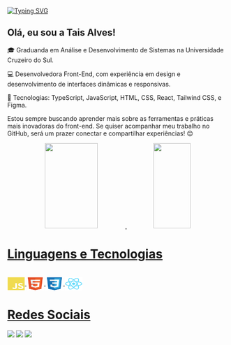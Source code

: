 [![Typing SVG](https://readme-typing-svg.herokuapp.com/?color=00aeffff&size=30&center=true&vCenter=true&width=1000&lines=Seja+Bem-Vindos:%29)](https://git.io/typing-svg)

## Olá, eu sou a Tais Alves!
🎓 Graduanda em Análise e Desenvolvimento de Sistemas na Universidade Cruzeiro do Sul.

💻 Desenvolvedora Front-End, com experiência em design e desenvolvimento de interfaces dinâmicas e responsivas.

🚀 Tecnologias: TypeScript, JavaScript, HTML, CSS, React, Tailwind CSS, e Figma.

  Estou sempre buscando aprender mais sobre as ferramentas e práticas mais inovadoras do front-end. 
  Se quiser acompanhar meu trabalho no GitHub, será um prazer conectar e compartilhar experiências! 😊

<div align="center"> 
  <a href= "https://github.com/Taisalvess">
  <img width="49%" height="195px" src="https://github-readme-stats.vercel.app/api?username=Taisalvess&show_icons&theme=algolia" />
  <img width="41%" height="195px" src="https://github-readme-stats.vercel.app/api/top-langs/?username=Taisalvess&layout=compact&theme=algolia" />


    
</div>

<h1 align="riht">Linguagens e Tecnologias</h1>
<div style="display: inline_block"><br>
  <img align="center" alt="Tais-Js" height="30" width="40" src="https://raw.githubusercontent.com/devicons/devicon/master/icons/javascript/javascript-plain.svg">
  <img align="center" alt="Tais-HTML" height="30" width="40" src="https://raw.githubusercontent.com/devicons/devicon/master/icons/html5/html5-original.svg">
  <img align="center" alt="Tais-CSS" height="30" width="40" src="https://raw.githubusercontent.com/devicons/devicon/master/icons/css3/css3-original.svg">
   <img align="center" alt="Tais-React" height="30" width="40" src="https://raw.githubusercontent.com/devicons/devicon/master/icons/react/react-original.svg">
 
</div>
  
   <h1 align="riht">Redes Sociais</h1>
   
   <a href = "mailto:taisalvessilva97@gmail.com"><img src="https://img.shields.io/badge/-Gmail-%23333?style=for-the-badge&logo=gmail&logoColor=white" target="_blank"></a>
  <a href="https://instagram.com/_taisaalves_" target="_blank"><img src="https://img.shields.io/badge/-Instagram-%23E4405F?style=for-the-badge&logo=instagram&logoColor=white" target="_blank"></a>
   <a href="https://www.linkedin.com/in/tais-alves-65b274351/" target="_blank"><img src="https://img.shields.io/badge/-LinkedIn-%230077B5?style=for-the-badge&logo=linkedin&logoColor=white" target="_blank"></a> 
</div>
